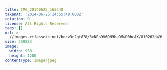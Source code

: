 ```yaml
---
title: IMG_20140625_165548
takenAt: '2014-06-25T14:55:48.000Z'
rotation: 0
license: All Rights Reserved
tags: []
url: >-
  //images.ctfassets.net/bncv3c2gt878/6eNEp9V6QN9baOMwD0hcAX/810262d439a5b3bbdf6eb19279beaefa/img_20140625_165548_14536631784_o
size: 259883
image:
  width: 960
  height: 1280
contentType: image/jpeg
---
```


